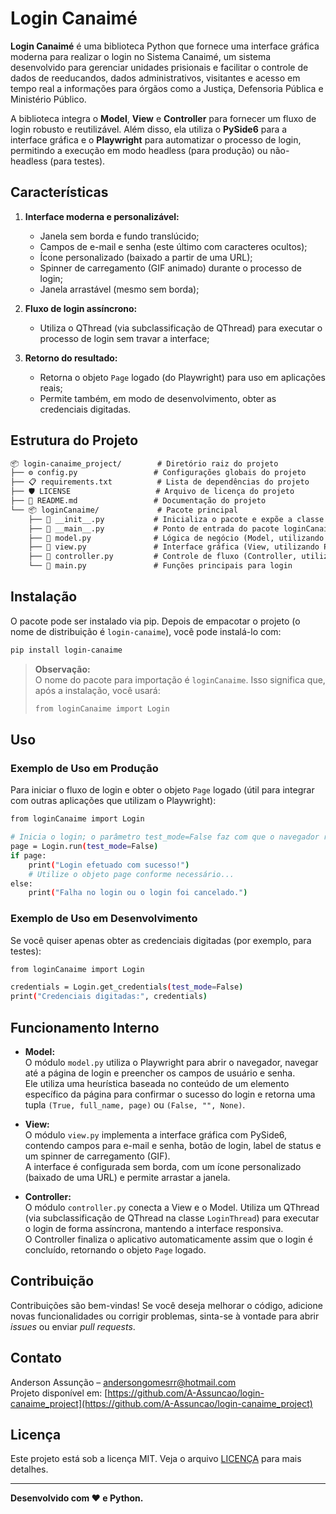 
# Login Canaimé

**Login Canaimé** é uma biblioteca Python que fornece uma interface gráfica moderna para realizar o login no Sistema Canaimé, um sistema desenvolvido para gerenciar unidades prisionais e facilitar o controle de dados de reeducandos, dados administrativos, visitantes e acesso em tempo real a informações para órgãos como a Justiça, Defensoria Pública e Ministério Público.

A biblioteca integra o **Model**, **View** e **Controller** para fornecer um fluxo de login robusto e reutilizável. Além disso, ela utiliza o **PySide6** para a interface gráfica e o **Playwright** para automatizar o processo de login, permitindo a execução em modo headless (para produção) ou não-headless (para testes).

## Características

 1. **Interface moderna e personalizável:**
	  - Janela sem borda e fundo translúcido;
     - Campos de e-mail e senha (este último com caracteres ocultos);
     - Ícone personalizado (baixado a partir de uma URL);
     - Spinner de carregamento (GIF animado) durante o processo de login;
     - Janela arrastável (mesmo sem borda);

 2. **Fluxo de login assíncrono:**  
	 - Utiliza o QThread (via subclassificação de QThread) para executar o processo de login sem travar a interface;

 3. **Retorno do resultado:**  
	 - Retorna o objeto `Page` logado (do Playwright) para uso em aplicações reais;
	 - Permite também, em modo de desenvolvimento, obter as credenciais digitadas.

## Estrutura do Projeto

```markdown
📦 login-canaime_project/        # Diretório raiz do projeto
├── ⚙️ config.py                 # Configurações globais do projeto
├── 📋 requirements.txt          # Lista de dependências do projeto
├── 🛡️ LICENSE                   # Arquivo de licença do projeto
├── 📖 README.md                 # Documentação do projeto
└── 📦 loginCanaime/             # Pacote principal
    ├── 📄 __init__.py           # Inicializa o pacote e expõe a classe Login
    ├── 📄 __main__.py           # Ponto de entrada do pacote loginCanaime
    ├── 📄 model.py              # Lógica de negócio (Model, utilizando Playwright)
    ├── 📄 view.py               # Interface gráfica (View, utilizando PySide6)
    ├── 📄 controller.py         # Controle de fluxo (Controller, utilizando QThread)
    └── 📄 main.py               # Funções principais para login
   ```

 ## Instalação
O pacote pode ser instalado via pip. Depois de empacotar o projeto (o nome de distribuição é `login-canaime`), você pode instalá-lo com:

```bash
pip install login-canaime
``` 

> **Observação:**  
> O nome do pacote para importação é `loginCanaime`. Isso significa que, após a instalação, você usará:
> ```bash
> from loginCanaime import Login
> ```

## Uso

### Exemplo de Uso em Produção

Para iniciar o fluxo de login e obter o objeto `Page` logado (útil para integrar com outras aplicações que utilizam o Playwright):

```bash
from loginCanaime import Login

# Inicia o login; o parâmetro test_mode=False faz com que o navegador rode em modo headless
page = Login.run(test_mode=False)
if page:
    print("Login efetuado com sucesso!")
    # Utilize o objeto page conforme necessário...
else:
    print("Falha no login ou o login foi cancelado.")
   ```

### Exemplo de Uso em Desenvolvimento
Se você quiser apenas obter as credenciais digitadas (por exemplo, para testes):

```bash
from loginCanaime import Login

credentials = Login.get_credentials(test_mode=False)
print("Credenciais digitadas:", credentials)
``` 

## Funcionamento Interno

-   **Model:**  
    O módulo `model.py` utiliza o Playwright para abrir o navegador, navegar até a página de login e preencher os campos de usuário e senha.  
    Ele utiliza uma heurística baseada no conteúdo de um elemento específico da página para confirmar o sucesso do login e retorna uma tupla `(True, full_name, page)` ou `(False, "", None)`.
    
-   **View:**  
    O módulo `view.py` implementa a interface gráfica com PySide6, contendo campos para e-mail e senha, botão de login, label de status e um spinner de carregamento (GIF).  
    A interface é configurada sem borda, com um ícone personalizado (baixado de uma URL) e permite arrastar a janela.
    
-   **Controller:**  
    O módulo `controller.py` conecta a View e o Model. Utiliza um QThread (via subclassificação de QThread na classe `LoginThread`) para executar o login de forma assíncrona, mantendo a interface responsiva.  
    O Controller finaliza o aplicativo automaticamente assim que o login é concluído, retornando o objeto `Page` logado.
    

## Contribuição

Contribuições são bem-vindas! Se você deseja melhorar o código, adicione novas funcionalidades ou corrigir problemas, sinta-se à vontade para abrir _issues_ ou enviar _pull requests_.



## Contato

Anderson Assunção – andersongomesrr@hotmail.com  
Projeto disponível em: [https://github.com/A-Assuncao/login-canaime_project](https://github.com/A-Assuncao/login-canaime_project)

## Licença

Este projeto está sob a licença MIT. Veja o arquivo [LICENÇA](LICENSE) para mais detalhes.  
  
----------  
**Desenvolvido com ♥ e Python.**
